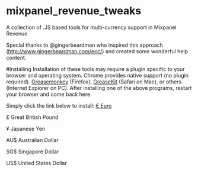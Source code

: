 # mixpanel_revenue_tweaks
A collection of .JS based tools for multi-currency support in Mixpanel Revenue

Special thanks to @gingerbeardman who inspired this approach (http://www.gingerbeardman.com/ecc/) and created some wonderful help content.

#Installing
Installation of these tools may require a plugin specific to your browser and operating system. Chrome provides native support (no plugin required). [Greasemonkey](http://greasemonkey.mozdev.org/) (Firefox), [GreaseKit](http://8-p.info/greasekit/) (Safari on Mac), or others (Internet Explorer on PC). After installing one of the above programs, restart your browser and come back here.

Simply click the link below to install:
[€ Euro](https://github.com/drmarshall/mixpanel_revenue_tweaks/raw/master/euro.user.js)

£ Great British Pound

¥ Japanese Yen

AU$ Australian Dollar

SG$ Singapore Dollar

US$ United States Dollar
